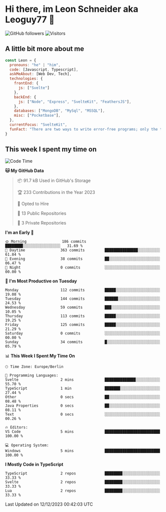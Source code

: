 # Hi there, im Leon Schneider aka Leoguy77 👋

![GitHub followers](https://img.shields.io/github/followers/leoguy77.svg?style=social&label=Followers) ![Visitors](https://visitor-badge.glitch.me/badge?page_id=leoguy77.leoguy77)

## A little bit more about me

```javascript
const Leon = {
  pronouns: "he" | "him",
  code: [Javascript, Typescript],
  askMeAbout: [Web Dev, Tech],
  technologies: {
    frontEnd: {
      js: ["Svelte"]
    },
    backEnd: {
      js: ["Node", "Express", "SvelteKit", "FeathersJS"],
    },
    databases: ["MongoDB", "MySql", "MSSQL"],
    misc: ["Pocketbase"],
  },
  currentFocus: "SvelteKit",
  funFact: "There are two ways to write error-free programs; only the third one works"
}
```

## This week I spent my time on

<!--START_SECTION:waka-->
![Code Time](http://img.shields.io/badge/Code%20Time-129%20hrs%2029%20mins-blue)

**🐱 My GitHub Data** 

> 📦 91.7 kB Used in GitHub's Storage 
 > 
> 🏆 233 Contributions in the Year 2023
 > 
> 💼 Opted to Hire
 > 
> 📜 13 Public Repositories 
 > 
> 🔑 3 Private Repositories 
 > 
**I'm an Early 🐤** 

```text
🌞 Morning                186 commits         ████████░░░░░░░░░░░░░░░░░   31.69 % 
🌆 Daytime                363 commits         ███████████████░░░░░░░░░░   61.84 % 
🌃 Evening                38 commits          ██░░░░░░░░░░░░░░░░░░░░░░░   06.47 % 
🌙 Night                  0 commits           ░░░░░░░░░░░░░░░░░░░░░░░░░   00.00 % 
```
📅 **I'm Most Productive on Tuesday** 

```text
Monday                   112 commits         █████░░░░░░░░░░░░░░░░░░░░   19.08 % 
Tuesday                  144 commits         ██████░░░░░░░░░░░░░░░░░░░   24.53 % 
Wednesday                59 commits          ███░░░░░░░░░░░░░░░░░░░░░░   10.05 % 
Thursday                 113 commits         █████░░░░░░░░░░░░░░░░░░░░   19.25 % 
Friday                   125 commits         █████░░░░░░░░░░░░░░░░░░░░   21.29 % 
Saturday                 0 commits           ░░░░░░░░░░░░░░░░░░░░░░░░░   00.00 % 
Sunday                   34 commits          █░░░░░░░░░░░░░░░░░░░░░░░░   05.79 % 
```


📊 **This Week I Spent My Time On** 

```text
🕑︎ Time Zone: Europe/Berlin

💬 Programming Languages: 
Svelte                   2 mins              ██████████████░░░░░░░░░░░   55.70 % 
TypeScript               1 min               ███████░░░░░░░░░░░░░░░░░░   27.44 % 
Other                    0 secs              ██░░░░░░░░░░░░░░░░░░░░░░░   08.48 % 
Java Properties          0 secs              ██░░░░░░░░░░░░░░░░░░░░░░░   08.11 % 
Text                     0 secs              ░░░░░░░░░░░░░░░░░░░░░░░░░   00.26 % 

🔥 Editors: 
VS Code                  5 mins              █████████████████████████   100.00 % 

💻 Operating System: 
Windows                  5 mins              █████████████████████████   100.00 % 
```

**I Mostly Code in TypeScript** 

```text
TypeScript               2 repos             ████████░░░░░░░░░░░░░░░░░   33.33 % 
Svelte                   2 repos             ████████░░░░░░░░░░░░░░░░░   33.33 % 
Lua                      2 repos             ████████░░░░░░░░░░░░░░░░░   33.33 % 
```




 Last Updated on 12/12/2023 00:42:03 UTC
<!--END_SECTION:waka-->
